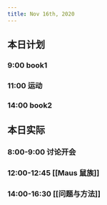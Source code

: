 ```yaml
---
title: Nov 16th, 2020
---
```


## 本日计划
### 9:00 book1
### 11:00 运动
### 14:00 book2
## 本日实际
### 8:00-9:00 讨论开会
### 12:00-12:45 [[Maus 鼠族]]
### 14:00-16:30 [[问题与方法]]
### 
